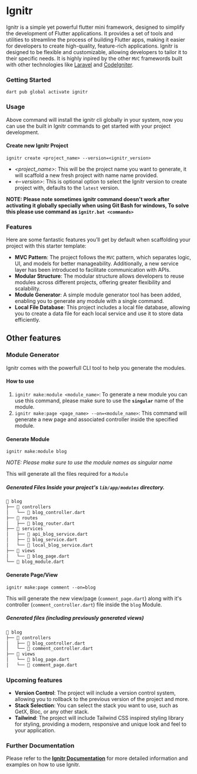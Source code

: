 # Ignitr

Ignitr is a simple yet powerful flutter mini framework, designed to simplify the development of Flutter applications. It provides a set of tools and utilities to streamline the process of building Flutter apps, making it easier for developers to create high-quality, feature-rich applications. Ignitr is designed to be flexible and customizable, allowing developers to tailor it to their specific needs. It is highly inpired by the other `MVC` framewords built with other technologies like [Laravel](https://laravel.com) and [CodeIgniter](https://www.codeigniter.com).

### Getting Started

```shell
dart pub global activate ignitr
```

### Usage

Above command will install the ignitr cli globally in your system, now you can use the built in Ignitr commands to get started with your project development.

#### Create new Ignitr Project

```shell
ignitr create <project_name> --version=<ignitr_version>
```

- _<project_name>_: This will be the project name you want to generate, it will scaffold a new fresh project with name name provided.
- _<--version>_: This is optional option to select the Ignitr version to create project with, defaults to the `latest` version.

**NOTE: Please note sometimes ignitr command doesn't work after activating it globally specially when using Git Bash for windows, To solve this please use command as `ignitr.bat <commands>`**

### Features

Here are some fantastic features you’ll get by default when scaffolding your project with this starter template:

- **MVC Pattern**: The project follows the `MVC` pattern, which separates logic, UI, and models for better manageability. Additionally, a new service layer has been introduced to facilitate communication with APIs.
- **Modular Structure**: The modular structure allows developers to reuse modules across different projects, offering greater flexibility and scalability.
- **Module Generator**: A simple module generator tool has been added, enabling you to generate any module with a single command.
- **Local File Database**: This project includes a local file database, allowing you to create a data file for each local service and use it to store data efficiently.

## Other features

### Module Generator

Ignitr comes with the powerfull CLI tool to help you generate the modules.

#### How to use

1. `ignitr make:module <module_name>`: To generate a new module you can use this command, please make sure to use the **`singular`** name of the module.
2. `ignitr make:page <page_name> --on=<module_name>`: This command will generate a new page and associated controller inside the specified module.

#### Generate Module

```shell
ignitr make:module blog
```

_NOTE: Please make sure to use the module names as singular name_

This will generate all the files required for a `Module`

##### Generated Files Inside your project's `lib/app/modules` directory.

```txt
📂 blog
├── 📂 controllers
│   └── 📄 blog_controller.dart
├── 📂 routes
│   ├── 📄 blog_router.dart
├── 📂 services
│   ├── 📄 api_blog_service.dart
│   ├── 📄 blog_service.dart
│   └── 📄 local_blog_service.dart
├── 📂 views
│   └── 📄 blog_page.dart
└── 📄 blog_module.dart
```

#### Generate Page/View

```shell
ignitr make:page comment --on=blog
```

This will generate the new view/page (`comment_page.dart`) along with it's controller (`comment_controller.dart`) file inside the `blog` Module.

##### Generated files (including previously generated views)

```txt
📂 blog
├── 📂 controllers
│   ├── 📄 blog_controller.dart
│   └── 📄 comment_controller.dart
├── 📂 views
│   └── 📄 blog_page.dart
│   └── 📄 comment_page.dart
```

### Upcoming features

- **Version Control**: The project will include a version control system, allowing you to rollback to the previous version of the project and more.
- **Stack Selection**: You can select the stack you want to use, such as GetX, Bloc, or any other stack.
- **Tailwind**: The project will include Tailwind CSS inspired styling library for styling, providing a modern, responsive and unique look and feel to your application.

### Further Documentation

Please refer to the **[Ignitr Documentation](https://ignitr.devsbuddy.com)** for more detailed information and examples on how to use Ignitr.
